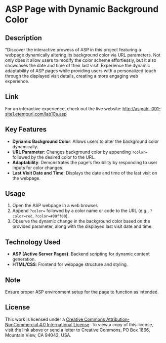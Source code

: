 # ASP Page with Dynamic Background Color


## Description
"Discover the interactive prowess of ASP in this project featuring a webpage dynamically altering its background color via URL parameters. Not only does it allow users to modify the color scheme effortlessly, but it also showcases the date and time of their last visit. Experience the dynamic adaptability of ASP pages while providing users with a personalized touch through the displayed visit details, creating a more engaging web experience.

## Link

For an interactive experience, check out the live website: http://asipahi-001-site1.etempurl.com/lab10a.asp

## Key Features
- **Dynamic Background Color**: Allows users to alter the background color dynamically.
- **URL Parameter**: Changes background color by appending `?color=` followed by the desired color to the URL.
- **Adaptability**: Demonstrates the page's flexibility by responding to user inputs for color changes.
- **Last Visit Date and Time**: Displays the date and time of the last visit on the webpage.


## Usage
1. Open the ASP webpage in a web browser.
2. Append `?color=` followed by a color name or code to the URL (e.g., `?color=red`, `?color=#00ff00`).
3. Observe the dynamic change in the background color based on the provided parameter, along with the displayed last visit date and time.

## Technology Used
- **ASP (Active Server Pages)**: Backend scripting for dynamic content generation.
- **HTML/CSS**: Frontend for webpage structure and styling.

## Note
Ensure proper ASP environment setup for the page to function as intended.

## License
This work is licensed under a [Creative Commons Attribution-NonCommercial 4.0 International License](http://creativecommons.org/licenses/by-nc/4.0/). To view a copy of this license, visit the link above or send a letter to Creative Commons, PO Box 1866, Mountain View, CA 94042, USA.
